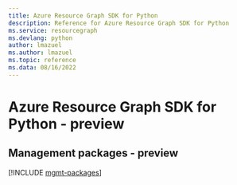 ```yaml
---
title: Azure Resource Graph SDK for Python
description: Reference for Azure Resource Graph SDK for Python
ms.service: resourcegraph
ms.devlang: python
author: lmazuel
ms.author: lmazuel
ms.topic: reference
ms.data: 08/16/2022
---
```

# Azure Resource Graph SDK for Python - preview

## Management packages - preview
[!INCLUDE [mgmt-packages](resource-graph-mgmt-index.md)]